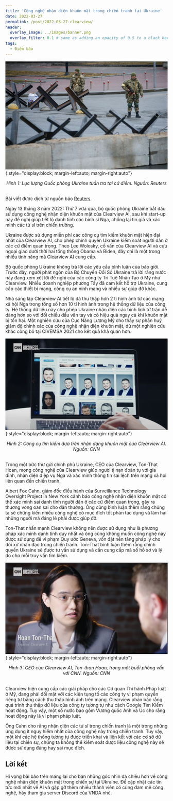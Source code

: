 ```yaml
---
title: 'Công nghệ nhận diện khuôn mặt trong chiến tranh tại Ukraine'
date: 2022-03-27
permalink: /post/2022-03-27-clearview/
header:
  overlay_image: ../images/banner.png
  overlay_filter: 0.1 # same as adding an opacity of 0.5 to a black background
tags:
  - Điểm báo
---
```


![Hình 1: Lực lượng Quốc phòng Ukraine tuần tra tại cứ điểm. Nguồn: Reuters](/images/2022-03-27-clearview/figure1.jpeg){:style="display:block; margin-left:auto; margin-right:auto"}
<div style="text-align: center;">
<em>Hình 1: Lực lượng Quốc phòng Ukraine tuần tra tại cứ điểm. Nguồn: Reuters</em>
</div>
<br>

Bài viết được dịch từ nguồn báo [Reuters](https://www.reuters.com/technology/exclusive-ukraine-has-started-using-clearview-ais-facial-recognition-during-war-2022-03-13/).

Ngày 13 tháng 3 năm 2022: Thứ 7 vừa qua, bộ quốc phòng Ukraine bắt đầu sử dụng công nghệ nhận diện khuôn mặt của Clearview AI, sau khi start-up này đề nghị giúp tiết lộ danh tính các binh sĩ Nga, chống lại tin giả và xác minh các tử sĩ trên chiến trường.

Ukraine được sử dụng miễn phí các công cụ tìm kiếm khuôn mặt hiện đại nhất của Clearview AI, cho phép chính quyền Ukraine kiểm soát người dân ở các cứ điểm quan trọng. Theo Lee Wolosky, cố vấn của Clearview AI và cựu ngoại giao dưới thời hai tổng thống Obama và Biden, đây chỉ là một trong nhiều tính năng mà Clearview AI cung cấp.

Bộ quốc phòng Ukraine không trả lời các yêu cầu bình luận của báo giới. Trước đây, người phát ngôn của Bộ Chuyển Đổi Số Ukraine trả lời rằng nước này đang xem xét lời đề nghị của các công ty Trí Tuệ Nhân Tạo ở Mỹ như Clearview. Nhiều doanh nghiệp phương Tây đã cam kết hỗ trợ Ukraine, cung cấp các thiết bị mạng, công cụ an ninh mạng và nhiều sự giúp đỡ khác.

Nhà sáng lập Clearview AI tiết lộ đã thu thập hơn 2 tỉ hình ảnh từ các mạng xã hội Nga trong tổng số hơn 10 tỉ hình ảnh trong hệ thống dữ liệu của công ty. Hệ thống dữ liệu này cho phép Ukraine nhận diện các binh lính tử trận dễ dàng hơn so với đối chiếu dấu vân tay và có hiệu quả ngay cả khi khuôn mặt bị tổn hại. Một nghiên cứu của Cục Năng Lượng Mỹ cho thấy sự phân huỷ giảm độ chính xác của công nghệ nhận diện khuôn mặt, dù một nghiên cứu khác công bố tại CIVEMSA 2021 cho kết quả khả quan hơn.

![Hình 2: Công cụ tìm kiếm dựa trên nhận dạng khuôn mặt của Clearview AI. Nguồn: CNN](/images/2022-03-27-clearview/figure2.png){:style="display:block; margin-left:auto; margin-right:auto"}
<div style="text-align: center;">
<em>Hình 2: Công cụ tìm kiếm dựa trên nhận dạng khuôn mặt của Clearview AI. Nguồn: CNN</em>
</div>
<br>

Trong một bức thư gửi chính phủ Ukraine, CEO của Clearview, Ton-That Hoan, mong công nghệ của Clearview giúp người tị nạn đoàn tụ với gia đình, nhận diện điệp vụ Nga và xác minh thông tin sai lệch trên mạng xã hội liên quan đến chiến tranh.

Albert Fox Cahn, giám đốc điều hành của Surveillance Technology Oversight Project in New York cảnh báo công nghệ nhận diện khuôn mặt có thể xác minh sai danh tính người dân ở các cứ điểm quan trọng, gây ra thương vong oan sai cho dân thường. Ông cũng bình luận thêm rằng chúng ta sẽ chứng kiến nhiều công nghệ có mục đích tốt phản tác dụng và làm hại những người mà đáng lẽ phải được giúp đỡ.

Ton-That nhấn mạnh Clearview không nên được sử dụng như là phương pháp xác minh danh tính duy nhất và ông cũng không muốn công nghệ này được sử dụng để vi phạm Quy ước Geneva, vốn đặt nền tảng pháp lý cho đối xử nhân đạo trong chiến tranh. Ton-That bình luận thêm rằng chính quyền Ukraine sẽ được tư vấn sử dụng và cần cung cấp mã số hồ sơ và lý do cho mỗi truy vấn tìm kiếm.

![Hình 3: CEO của Clearview AI, Ton-than Hoan, trong một buổi phỏng vấn với CNN. Nguồn: CNN](/images/2022-03-27-clearview/figure3.png){:style="display:block; margin-left:auto; margin-right:auto"}
<div style="text-align: center;">
<em>Hình 3: CEO của Clearview AI, Ton-than Hoan, trong một buổi phỏng vấn với CNN. Nguồn: CNN</em>
</div>
<br>

Clearview hiện cung cấp các giải pháp cho các Cơ quan Thi hành Pháp luật ở Mỹ, đang phải đối mặt với các kiện tụng tố cáo công ty vi phạm quyền riêng tư bằng cách thu thập hình ảnh trên mạng. Clearview phản bác rằng quá trình thu thập dữ liệu của công ty tương tự như cách Google Tìm Kiếm hoạt động. Tuy vậy, một số nước bao gồm Vương quốc Anh và Úc cho rằng hoạt động này là vi phạm pháp luật.

Ông Cahn cho rằng nhận diện các tử sĩ trong chiến tranh là một trong những ứng dụng ít nguy hiểm nhất của công nghệ này trong chiến tranh. Tuy vậy, một khi các hệ thống tương tự được triển khai và liên kết với các cơ sở dữ liệu tại chiến sự, chúng ta không thể kiểm soát được liệu công nghệ này sẽ được sử dụng đúng hay sai mục đích.

## Lời kết
Hi vọng bài báo trên mang lại cho bạn những góc nhìn đa chiều hơn về công nghệ nhận diện khuôn mặt trong chiến sự tại Ukraine. Để cập nhật các tin tức mới nhất về AI và gặp gỡ thêm nhiều thành viên có cùng đam mê công nghệ, hãy tham gia server Discord của VNDA nhé.
